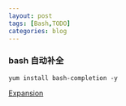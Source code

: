 ```yaml
---
layout: post
tags: [Bash,TODO]
categories: blog
---
```


### bash 自动补全

```
yum install bash-completion -y
```

[Expansion](http://linuxcommand.org/lc3_lts0080.php)
